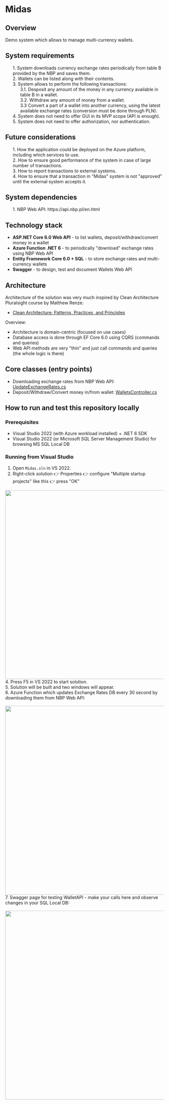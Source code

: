# Midas


## Overview
Demo system which allows to manage multi-currency wallets.

## System requirements

<ul type="none">
  <li>1. System downloads currency exchange rates periodically from table B provided by the NBP and saves them.</li>
  <li>2. Wallets can be listed along with their contents.</li>
  <li>3. System allows to perform the following transactions:
    <ul type="none">
      <li>3.1. Desposit any amount of the money in any currency available in table B in a wallet.</li>
      <li>3.2. Withdraw any amount of money from a wallet.</li>
      <li>3.3 Convert a part of a wallet  into another currency, using the latest available exchange rates (conversion must be done through PLN).</li>
    </ul>
  </li>
  <li>4. System does not need to offer GUI in its MVP scope (API is enough).</li>
  <li>5. System does not need to offer authorization, nor authentication.</li>
</ul>
   
## Future considerations

<ul type="none">
  <li>1. How the application could be deployed on the Azure platform, including which services to use.</li>
  <li>2. How to ensure good performance of the system in case of large number of transactions.</li>
  <li>3. How to report transactions to external systems.</li>
  <li>4. How to ensure that a transaction in "Midas" system is not "approved" until the external system accepts it.</li>
</ul>

## System dependencies

<ul type="none">
  <li>1. NBP Web API: https://api.nbp.pl/en.html</li>
</ul>

## Technology stack

- **ASP.NET Core 6.0 Web API** - to list wallets, deposit/withdraw/convert money in a wallet
- **Azure Function .NET 6** - to periodically "download" exchange rates using NBP Web API
- **Entity Framework Core 6.0 + SQL** - to store exchange rates and multi-currency wallets
- **Swagger** - to design, test and document Wallets Web API

## Architecture

Architecture of the solution was very much inspired by Clean Architecture Pluralsight course by Matthew Renze:

- [Clean Architecture: Patterns, Practices, and Principles](https://app.pluralsight.com/library/courses/clean-architecture-patterns-practices-principles/table-of-contents)

Overview:

- Architecture is domain-centric (focused on use cases)
- Database access is done through EF Core 6.0 using CQRS (commands and queries)
- Web API methods are very "thin" and just call commands and queries (the whole logic is there)

## Core classes (entry points)

- Downloading exchange rates from NBP Web API: [UpdateExchangeRates.cs](https://github.com/michalantolik/midas/blob/main/Midas/MidasRatesUpdater/UpdateExchangeRates.cs)
- Deposit/Withdraw/Convert money in/from wallet: [WalletsController.cs](https://github.com/michalantolik/midas/blob/main/Midas/MidasWalletManagerAPI/Controllers/WalletsController.cs)

## How to run and test this repository locally

### Prerequisites

- Visual Studio 2022 (with Azure workload installed) + .NET 6 SDK
- Visual Studio 2022 (or Microsoft SQL Server Management Studio) for browsing MS SQL Local DB

### Running from Visual Studio

1. Open `Midas.sln` in VS 2022.
2. Right-click solution 👉 Properties 👉 configure "Multiple startup projects" like this 👉 press "OK"
<img src="https://michalantolik.blob.core.windows.net/midas/how_to_run_2.png" width=600/>
4. Press F5 in VS 2022 to start solution.<br/>
5. Solution will be built and two windows will appear.<br/>
6. Azure Function which updates Exchange Rates DB every 30 second by downloading them from NBP Web API:<br/><br/>
<img src="https://michalantolik.blob.core.windows.net/midas/azure_function_running.png" width=600/>
7. Swagger page for testing WalletAPI - make your calls here and observe changes in your SQL Local DB:<br/><br/>
<img src="https://michalantolik.blob.core.windows.net/midas/web_api_running.png" width=600/>
